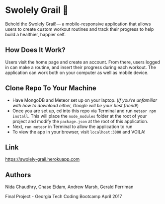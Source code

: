 # Swolely Grail :muscle: 
Behold the Swolely Grail!— a mobile-responsive application that allows users to create custom workout routines and track their progress to help build a healthier, happier self.

## How Does It Work?
Users visit the home page and create an account. From there, users logged in can make a routine, and insert their progress during each workout. The application can work both on your computer as well as mobile device.

## Clone Repo To Your Machine
- Have MongoDB and Meteor set up on your laptop. (_If you're unfamiliar with how to download either, Google will be your best friend!_)
- Once you are set up, cd into this repo via Terminal and run ```meteor npm install```. This will place the ```node_modules``` folder at the root of your project and modify the ```package.json``` at the root of this application.
- Next, ``run meteor`` in Terminal to allow the application to run
- To view the app in your browser, visit ```localhost:3000``` and VOILA!

## Link
https://swolely-grail.herokuapp.com

## Authors
Nida Chaudhry, Chase Eidam, Andrew Marsh,  Gerald Perriman

Final Project - Georgia Tech Coding Bootcamp April 2017

